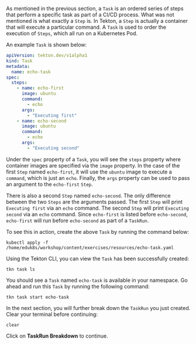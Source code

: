 As mentioned in the previous section, a `Task` is an ordered series of steps that perform a specific task 
as part of a CI/CD process. What was not mentioned is what exactly a `Step` is. In Tekton, a `Step` is actually 
a container that will execute a particular command. A `Task` is used to order the execution of `Steps`, which 
all run on a Kubernetes Pod. 

An example `Task` is shown below:

```yaml
apiVersion: tekton.dev/v1alpha1
kind: Task
metadata:
  name: echo-task
spec:
  steps:
    - name: echo-first
      image: ubuntu
      command:
        - echo
      args:
        - "Executing first"
    - name: echo-second
      image: ubuntu
      command:
        - echo
      args:
        - "Executing second"
```

Under the `spec` property of a `Task`, you will see the `steps` property where container images are specified via the 
`image` property. In the case of the first `Step` named `echo-first`, it will use the `ubuntu` image to execute a 
`command`, which is just an `echo`. Finally, the `args` property can be used to pass an argument to the `echo-first` `Step`. 

There is also a second `Step` named `echo-second`. The only difference between the two `Steps` are the arguments passed. The 
first `Step` will print `Executing first` via an `echo` command. The second `Step` will print `Executing second` via an `echo` 
command. Since `echo-first` is listed before `echo-second`, `echo-first` will run before `echo-second` as part of a `TaskRun`. 

To see this in action, create the above `Task` by running the command below:

```execute-1
kubectl apply -f /home/eduk8s/workshop/content/exercises/resources/echo-task.yaml
```

Using the Tekton CLI, you can view the `Task` has been successfully created:

```execute-1
tkn task ls
```

You should see a `Task` named `echo-task` is available in your namespace. Go ahead and run this `Task` by running the following command:

```execute-1
tkn task start echo-task
```

In the next section, you will further break down the `TaskRun` you just created. Clear your terminal before continuing: 

```execute-1
clear
```

Click on **TaskRun Breakdown** to continue.